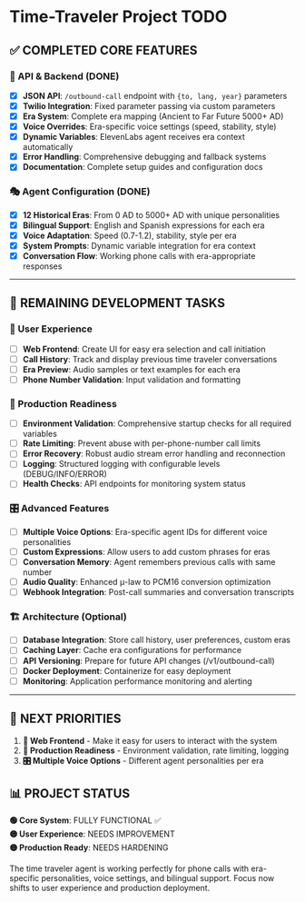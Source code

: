 # Time-Traveler Project TODO

## ✅ COMPLETED CORE FEATURES

### 🔄 API & Backend (DONE)
- [x] **JSON API**: `/outbound-call` endpoint with `{to, lang, year}` parameters
- [x] **Twilio Integration**: Fixed parameter passing via custom parameters
- [x] **Era System**: Complete era mapping (Ancient to Far Future 5000+ AD)
- [x] **Voice Overrides**: Era-specific voice settings (speed, stability, style)
- [x] **Dynamic Variables**: ElevenLabs agent receives era context automatically
- [x] **Error Handling**: Comprehensive debugging and fallback systems
- [x] **Documentation**: Complete setup guides and configuration docs

### 🎭 Agent Configuration (DONE)
- [x] **12 Historical Eras**: From 0 AD to 5000+ AD with unique personalities
- [x] **Bilingual Support**: English and Spanish expressions for each era
- [x] **Voice Adaptation**: Speed (0.7-1.2), stability, style per era
- [x] **System Prompts**: Dynamic variable integration for era context
- [x] **Conversation Flow**: Working phone calls with era-appropriate responses

---

## 🔧 REMAINING DEVELOPMENT TASKS

### 🎨 User Experience
- [ ] **Web Frontend**: Create UI for easy era selection and call initiation
- [ ] **Call History**: Track and display previous time traveler conversations
- [ ] **Era Preview**: Audio samples or text examples for each era
- [ ] **Phone Number Validation**: Input validation and formatting

### 🚀 Production Readiness
- [ ] **Environment Validation**: Comprehensive startup checks for all required variables
- [ ] **Rate Limiting**: Prevent abuse with per-phone-number call limits
- [ ] **Error Recovery**: Robust audio stream error handling and reconnection
- [ ] **Logging**: Structured logging with configurable levels (DEBUG/INFO/ERROR)
- [ ] **Health Checks**: API endpoints for monitoring system status

### 🎛️ Advanced Features
- [ ] **Multiple Voice Options**: Era-specific agent IDs for different voice personalities
- [ ] **Custom Expressions**: Allow users to add custom phrases for eras
- [ ] **Conversation Memory**: Agent remembers previous calls with same number
- [ ] **Audio Quality**: Enhanced μ-law to PCM16 conversion optimization
- [ ] **Webhook Integration**: Post-call summaries and conversation transcripts

### 🏗️ Architecture (Optional)
- [ ] **Database Integration**: Store call history, user preferences, custom eras
- [ ] **Caching Layer**: Cache era configurations for performance
- [ ] **API Versioning**: Prepare for future API changes (/v1/outbound-call)
- [ ] **Docker Deployment**: Containerize for easy deployment
- [ ] **Monitoring**: Application performance monitoring and alerting

---

## 🎯 NEXT PRIORITIES

1. **🎨 Web Frontend** - Make it easy for users to interact with the system
2. **🚀 Production Readiness** - Environment validation, rate limiting, logging
3. **🎛️ Multiple Voice Options** - Different agent personalities per era

## 📊 PROJECT STATUS

**🟢 Core System**: FULLY FUNCTIONAL ✅  
**🟡 User Experience**: NEEDS IMPROVEMENT  
**🟡 Production Ready**: NEEDS HARDENING  

The time traveler agent is working perfectly for phone calls with era-specific personalities, voice settings, and bilingual support. Focus now shifts to user experience and production deployment.
